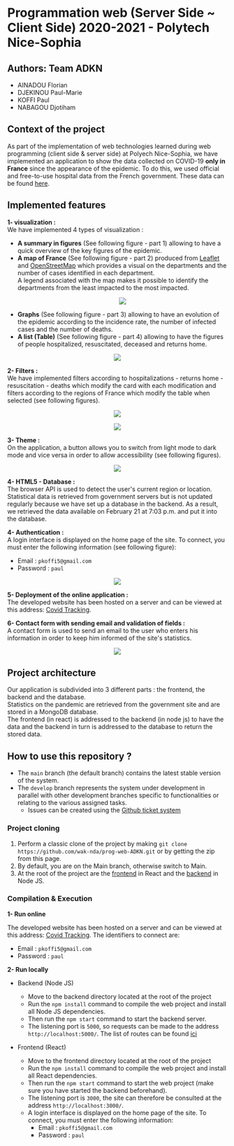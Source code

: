 # Programmation web (Server Side ~ Client Side) 2020-2021 - Polytech Nice-Sophia
## Authors: **Team ADKN**
  * AINADOU Florian
  * DJEKINOU Paul-Marie
  * KOFFI Paul
  * NABAGOU Djotiham

## Context of the project
As part of the implementation of web technologies learned during web programming (client side & server side) at Polyech Nice-Sophia, 
we have implemented an application to show the data collected on COVID-19 **only in France** since the appearance of the epidemic. 
To do this, we used official and free-to-use hospital data from the French government. 
These data can be found [here](https://www.data.gouv.fr/fr/datasets/donnees-hospitalieres-relatives-a-lepidemie-de-covid-19).

## Implemented features
**1- visualization :**\
We have implemented 4 types of visualization :
* **A summary in figures** (See following figure - part 1) allowing to have a quick overview of the key figures of the epidemic.
* **A map of France** (See following figure - part 2) produced from [Leaflet](https://react-leaflet.js.org/) and [OpenStreetMap](https://www.openstreetmap.fr/) which provides a visual on the departments and the number of cases identified in each department.\
A legend associated with the map makes it possible to identify the departments from the least impacted to the most impacted.
  <p align="center">
        <img src="./resources/visu1.PNG"/>
    </p>
* **Graphs** (See following figure - part 3) allowing to have an evolution of the epidemic according to the incidence rate, the number of infected cases and the number of deaths.
* **A list (Table)** (See following figure - part 4) allowing to have the figures of people hospitalized, resuscitated, deceased and returns home.
<p align="center">
        <img src="./resources/visu2.PNG"/>
    </p>

**2- Filters :**\
We have implemented filters according to hospitalizations - returns home - resuscitation - deaths which modify the card with each modification and filters according to the regions of France which modify the table when selected (see following figures).
<p align="center">
        <img src="./resources/visu3.png"/>
    </p>
<p align="center">
        <img src="./resources/visu4.png"/>
    </p>

**3- Theme :**\
On the application, a button allows you to switch from light mode to dark mode and vice versa in order to allow accessibility (see following figures).
<p align="center">
        <img src="./resources/visu5.png"/>
    </p>

**4- HTML5 - Database :**\
The browser API is used to detect the user's current region or location.
Statistical data is retrieved from government servers but is not updated regularly because we have set up a database in the backend.
As a result, we retrieved the data available on February 21 at 7:03 p.m. and put it into the database.

**4- Authentication :**\
A login interface is displayed on the home page of the site. To connect, you must enter the following information (see following figure):
  * Email : ``pkoffi5@gmail.com``
  * Password : ``paul``
<p align="center">
        <img src="./resources/visu6.png"/>
    </p>

**5- Deployment of the online application :**\
The developed website has been hosted on a server and can be viewed at this address: [Covid Tracking](http://paulkoffi.fr).

**6- Contact form with sending email and validation of fields :**\
A contact form is used to send an email to the user who enters his information in order to keep him informed of the site's statistics.
<p align="center">
        <img src="./resources/visu7.png"/>
    </p>

## Project architecture
Our application is subdivided into 3 different parts : the frontend, the backend and the database.\
Statistics on the pandemic are retrieved from the government site and are stored in a MongoDB database.\
The frontend (in react) is addressed to the backend (in node js) to have the data and the backend in turn is addressed to the database to return the stored data.

## How to use this repository ?
* The `main` branch (the default branch) contains the latest stable version of the system.
* The `develop` branch represents the system under development in parallel with other development branches specific to functionalities or relating to the various assigned tasks.
    * Issues can be created using the [Github ticket system](https://github.com/wak-nda/prog-web-ADKN/issues)

### Project cloning
1. Perform a classic clone of the project by making ```git clone https://github.com/wak-nda/prog-web-ADKN.git``` or by getting the zip from this page.
2. By default, you are on the Main branch, otherwise switch to Main.
3. At the root of the project are the [frontend](./frontend) in React and the [backend](./backend) in Node JS.

### Compilation & Execution
**1- Run online**

The developed website has been hosted on a server and can be viewed at this address: [Covid Tracking](http://paulkoffi.fr). The identifiers to connect are:
* Email : ``pkoffi5@gmail.com``
* Password : ``paul``

**2- Run locally**

* Backend (Node JS)
  * Move to the backend directory located at the root of the project
  * Run the `npm install` command to compile the web project and install all Node JS dependencies.
  * Then run the `npm start` command to start the backend server.
  * The listening port is ``5000``, so requests can be made to the address `http://localhost:5000/`. The list of routes can be found [ici](./backend/app.js)

* Frontend (React)
  * Move to the frontend directory located at the root of the project 
  * Run the `npm install` command to compile the web project and install all React dependencies.
  * Then run the `npm start` command to start the web project (make sure you have started the backend beforehand).
  * The listening port is ``3000``, the site can therefore be consulted at the address `http://localhost:3000/`.
  * A login interface is displayed on the home page of the site. To connect, you must enter the following information:
    * Email : ``pkoffi5@gmail.com``
    * Password : ``paul``
  
